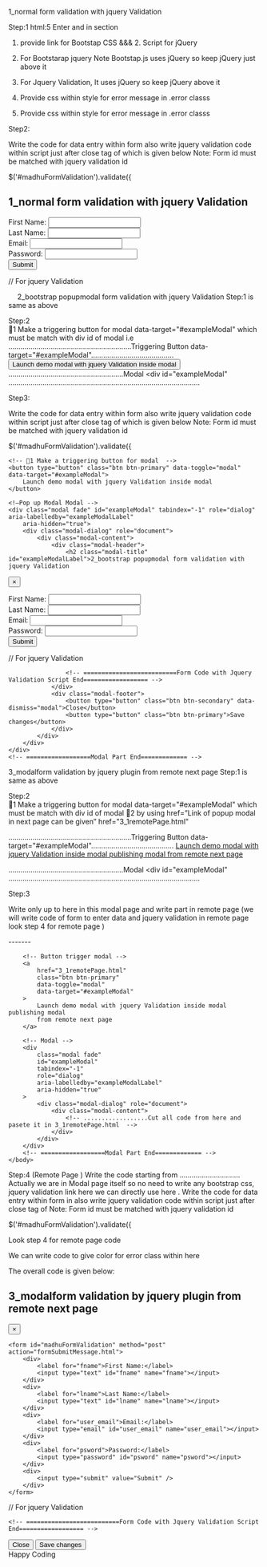 1_normal form validation with jquery Validation

Step:1
html:5 Enter and in <head> section

1. provide link for Bootstap CSS &&& 2. Script for jQuery
2. For Bootstarap jquery Note Bootstap.js uses jQuery so keep jQuery just above it
3. For Jquery Validation, It uses jQuery so keep jQuery above it
4. Provide css within style for error message in .error classs
   <!DOCTYPE html>
   <html lang="en">
   <head>
       <!--1.  For Bootstap CSS -->
           <link href="https://cdnjs.cloudflare.com/ajax/libs/twitter-bootstrap/3.3.5/css/bootstrap.min.css" rel="stylesheet" />
   <!--2. For jquery  -->
           <script src="https://ajax.googleapis.com/ajax/libs/jquery/1.11.1/jquery.min.js"></script>
   <!--3. For Bootstarap with jquery Note Bootstap.js uses jQuery so keep jQuery just above it  -->
           <script src="https://cdnjs.cloudflare.com/ajax/libs/twitter-bootstrap/3.3.5/js/bootstrap.min.js"></script>
   <!--4.  For Jquery Validation , It uses jQuery so keep jQuery above it   -->
           <script src="https://cdn.jsdelivr.net/jquery.validation/1.16.0/jquery.validate.min.js"></script>

5. Provide css within style for error message in .error classs
    <style>
   . error {color: red;}    
     </style>

  </head>

<body>

Step2:

Write the code for data entry within form also write jquery validation code within script just after close tag of </form>
which is given below
Note: Form id must be matched with jquery validation id

<form id="madhuFormValidation" method="post" action="formSubmitMessage.html">
 $('#madhuFormValidation').validate({

<h2>1_normal form validation with jquery Validation</h2>
    
<form id="madhuFormValidation" method="post" action="formSubmitMessage.html">
  <div>
    <label for="fname">First Name:</label>
    <input type="text" id="fname" name="fname"></input>
  </div>
  <div>
    <label for="lname">Last Name:</label>
    <input type="text" id="lname" name="lname"></input>
  </div>
  <div>
    <label for="user_email">Email:</label>
    <input type="email" id="user_email" name="user_email"></input>
  </div>
  <div>
    <label for="psword">Password:</label>
    <input type="password" id="psword" name="psword"></input>
  </div>
  <div>
    <input type="submit" value="Submit" />
  </div>
</form>

// For jquery Validation

<script>

  $(document).ready(function () {

   $('#madhuFormValidation').validate({
      rules: {
        fname: 'required',
        lname: 'required',
        user_email: {
          required: true,
          email: true,
        },
        psword: {
          required: true,
          minlength: 8,
        }
      },
      messages: {
        fname: 'Madhu, First Name  is required',
        lname: 'Madhu, Last Name  is required',
        user_email: {
                    required:'Madhu, Email  is required',
                    email   : "Madhu , Plz enter valid email"
        },
        psword: {
          required: 'Madhu, Password  is required',
          minlength: 'Madhu, Password must be at least 8 characters long'
        }
      },
// If we want to make the label and input field both in red color
      highlight: function (element) {
       $(element).parent().addClass('error')
     },
     unhighlight: function (element) {
       $(element).parent().removeClass('error')
     }



// // If we want to make only the  input field both in red color
//       highlight: function (element) {
//        $(element).addClass('error')
//      },
//      unhighlight: function (element) {
//        $(element).removeClass('error')
//      }


    });

  });

</script>
  </body>
</html>
 
2_bootstrap popupmodal form validation with jquery Validation
Step:1  is same as above
<body>

Step:2  
1 Make a triggering button for modal data-target="#exampleModal" which must be match with div id of modal i.e
…………………………………………………….Triggering Button data-target="#exampleModal"…………………………………..
<button type="button" class="btn btn-primary" data-toggle="modal" data-target="#exampleModal">
Launch demo modal with jquery Validation inside modal
</button>
…………………………………………………Modal <div id="exampleModal" …………………………………………………………………………………..

<div class="modal fade" id="exampleModal" tabindex="-1" role="dialog" aria-labelledby="exampleModalLabel"
        aria-hidden="true">
Step3:

Write the code for data entry within form also write jquery validation code within script just after close tag of </form>
which is given below
Note: Form id must be matched with jquery validation id

<form id="madhuFormValidation" method="post" action="formSubmitMessage.html">
 $('#madhuFormValidation').validate({

   <!-- ==================Modal Part Start============= -->

    <!-- 1 Make a triggering button for modal  -->
    <button type="button" class="btn btn-primary" data-toggle="modal" data-target="#exampleModal">
        Launch demo modal with jquery Validation inside modal
    </button>

    <!—Pop up Modal Modal -->
    <div class="modal fade" id="exampleModal" tabindex="-1" role="dialog" aria-labelledby="exampleModalLabel"
        aria-hidden="true">
        <div class="modal-dialog" role="document">
            <div class="modal-content">
                <div class="modal-header">
                    <h2 class="modal-title" id="exampleModalLabel">2_bootstrap popupmodal form validation with jquery Validation

</h2>
                    <button type="button" class="close" data-dismiss="modal" aria-label="Close">
                        <span aria-hidden="true">&times;</span>
                    </button>
                </div>
                <div class="modal-body">
                    <!-- ==========================Form Code with Jquery Validation Script Start================== -->

<form id="madhuFormValidation" method="post" action="formSubmitMessage.html">
    <div>
        <label for="fname">First Name:</label>
        <input type="text" id="fname" name="fname"></input>
    </div>
    <div>
        <label for="lname">Last Name:</label>
        <input type="text" id="lname" name="lname"></input>
    </div>
    <div>
        <label for="user_email">Email:</label>
        <input type="email" id="user_email" name="user_email"></input>
    </div>
    <div>
        <label for="psword">Password:</label>
        <input type="password" id="psword" name="psword"></input>
    </div>
    <div>
        <input type="submit" value="Submit" />
    </div>
</form>

// For jquery Validation

<script>

    $(document).ready(function () {

        $('#madhuFormValidation').validate({
            rules: {
                fname: 'required',
                lname: 'required',
                user_email: {
                    required: true,
                    email: true,
                },
                psword: {
                    required: true,
                    minlength: 8,
                }
            },
            messages: {
                fname: 'Madhu, First Name  is required',
                lname: 'Madhu, Last Name  is required',
                user_email: {
                    required: 'Madhu, Email  is required',
                    email: "Madhu , Plz enter valid email"
                },
                psword: {
                    required: 'Madhu, Password  is required',
                    minlength: 'Madhu, Password must be at least 8 characters long'
                }
            },
            // // If we want to make the label and input field both in red color
            //       highlight: function (element) {
            //        $(element).parent().addClass('error')
            //      },
            //      unhighlight: function (element) {
            //        $(element).parent().removeClass('error')
            //      }

            // If we want to make only the  input field both in red color
            highlight: function (element) {
                $(element).addClass('error')
            },
            unhighlight: function (element) {
                $(element).removeClass('error')
            }

        });

    });

</script>

                    <!-- ==========================Form Code with Jquery Validation Script End================== -->
                </div>
                <div class="modal-footer">
                    <button type="button" class="btn btn-secondary" data-dismiss="modal">Close</button>
                    <button type="button" class="btn btn-primary">Save changes</button>
                </div>
            </div>
        </div>
    </div>
    <!-- ==================Modal Part End============= -->

</body>

</html>

3_modalform validation by jquery plugin from remote next page
Step:1 is same as above

<body>

Step:2  
1 Make a triggering button for modal data-target="#exampleModal" which must be match with div id of modal
2 by using href=”Link of popup modal in next page can be given” href="3_1remotePage.html"

…………………………………………………….Triggering Button data-target="#exampleModal"…………………………………..
<a
            href="3_1remotePage.html"
            class="btn btn-primary"
            data-toggle="modal"
            data-target="#exampleModal"
        >
Launch demo modal with jquery Validation inside modal publishing modal
from remote next page
</a>

…………………………………………………Modal <div id="exampleModal" …………………………………………………………………………………..

<div
            class="modal fade"
            id="exampleModal"
            tabindex="-1"
            role="dialog"
            aria-labelledby="exampleModalLabel"
            aria-hidden="true"
        >

Step:3

Write only up to <modal content > here in this modal page
and write
<modal header> <modal body> <modal footer>
part in remote page (we will write code of form to enter data and jquery validation in remote page look step 4 for remote page )

-------<!-- ==================Modal Part Start============= -->

        <!-- Button trigger modal -->
        <a
            href="3_1remotePage.html"
            class="btn btn-primary"
            data-toggle="modal"
            data-target="#exampleModal"
        >
            Launch demo modal with jquery Validation inside modal publishing modal
            from remote next page
        </a>

        <!-- Modal -->
        <div
            class="modal fade"
            id="exampleModal"
            tabindex="-1"
            role="dialog"
            aria-labelledby="exampleModalLabel"
            aria-hidden="true"
        >
            <div class="modal-dialog" role="document">
                <div class="modal-content">
                    <!-- ..................Cut all code from here and pasete it in 3_1remotePage.html  -->
                </div>
            </div>
        </div>
        <!-- ==================Modal Part End============= -->
    </body>

</html>

Step:4 (Remote Page )
Write the code starting from <modal header > …………………………<modal body>
Actually we are in Modal page itself so no need to write any bootstrap css, jquery validation link here we can directly use here .
Write the code for data entry within form in <modal body section> also write jquery validation code within script just after close tag of </form>
Note: Form id must be matched with jquery validation id

<form id="madhuFormValidation" method="post" action="formSubmitMessage.html">
 $('#madhuFormValidation').validate({

Look step 4 for remote page code

We can write code to give color for error class within here

<style>
    .error {
        color: red;
    }
</style>

The overall code is given below:

<style>
    .error {
        color: red;
    }
</style>
<div class="modal-header">
    <h2 class="modal-title" id="exampleModalLabel">3_modalform validation by jquery plugin from remote next page
    </h2>
    <button type="button" class="close" data-dismiss="modal" aria-label="Close">
        <span aria-hidden="true">&times;</span>
    </button>
</div>
<div class="modal-body">
    <!-- ==========================Form Code with Jquery Validation Script Start================== -->

    <form id="madhuFormValidation" method="post" action="formSubmitMessage.html">
        <div>
            <label for="fname">First Name:</label>
            <input type="text" id="fname" name="fname"></input>
        </div>
        <div>
            <label for="lname">Last Name:</label>
            <input type="text" id="lname" name="lname"></input>
        </div>
        <div>
            <label for="user_email">Email:</label>
            <input type="email" id="user_email" name="user_email"></input>
        </div>
        <div>
            <label for="psword">Password:</label>
            <input type="password" id="psword" name="psword"></input>
        </div>
        <div>
            <input type="submit" value="Submit" />
        </div>
    </form>

// For jquery Validation
<script>

        $(document).ready(function () {

            $('#madhuFormValidation').validate({
                rules: {
                    fname: 'required',
                    lname: 'required',
                    user_email: {
                        required: true,
                        email: true,
                    },
                    psword: {
                        required: true,
                        minlength: 8,
                    }
                },
                messages: {
                    fname: 'Madhu, First Name  is required',
                    lname: 'Madhu, Last Name  is required',
                    user_email: {
                        required: 'Madhu, Email  is required',
                        email: 'Madhu , Plz enter valid email',
                    },
                    psword: {
                        required: 'Madhu, Password  is required',
                        minlength: 'Madhu, Password must be at least 8 characters long',
                    }
                },

                // If we want to make the label and input field both in red color
                      highlight: function (element) {
                       $(element).parent().addClass('error')
                     },
                     unhighlight: function (element) {
                       $(element).parent().removeClass('error')
                     }



                // // If we want to make only the  input field both in red color
                // highlight: function (element) {
                //     $(element).addClass('error')
                // },
                // unhighlight: function (element) {
                //     $(element).removeClass('error')
                // }

            });

        });

    </script>

    <!-- ==========================Form Code with Jquery Validation Script End================== -->

</div>
<div class="modal-footer">
    <button type="button" class="btn btn-secondary" data-dismiss="modal">Close</button>
    <button type="button" class="btn btn-primary">Save changes</button>
</div>
Happy Coding
